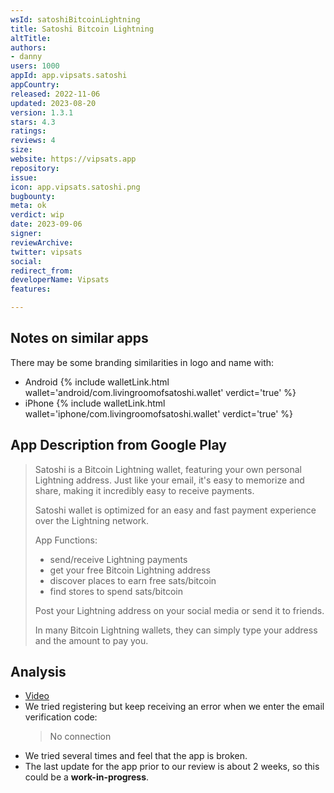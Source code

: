 ```yaml
---
wsId: satoshiBitcoinLightning
title: Satoshi Bitcoin Lightning
altTitle: 
authors:
- danny
users: 1000
appId: app.vipsats.satoshi
appCountry: 
released: 2022-11-06
updated: 2023-08-20
version: 1.3.1
stars: 4.3
ratings: 
reviews: 4
size: 
website: https://vipsats.app
repository: 
issue: 
icon: app.vipsats.satoshi.png
bugbounty: 
meta: ok
verdict: wip
date: 2023-09-06
signer: 
reviewArchive: 
twitter: vipsats
social: 
redirect_from: 
developerName: Vipsats
features: 

---
```


## Notes on similar apps 

There may be some branding similarities in logo and name with:
- Android {% include walletLink.html wallet='android/com.livingroomofsatoshi.wallet' verdict='true' %}
- iPhone {% include walletLink.html wallet='iphone/com.livingroomofsatoshi.wallet' verdict='true' %}

## App Description from Google Play

> Satoshi is a Bitcoin Lightning wallet, featuring your own personal Lightning address. Just like your email, it's easy to memorize and share, making it incredibly easy to receive payments.
>
> Satoshi wallet is optimized for an easy and fast payment experience over the Lightning network.
> 
> App Functions:
> - send/receive Lightning payments
> - get your free Bitcoin Lightning address
> - discover places to earn free sats/bitcoin
> - find stores to spend sats/bitcoin
>
> Post your Lightning address on your social media or send it to friends.
>
> In many Bitcoin Lightning wallets, they can simply type your address and the amount to pay you.

## Analysis

- [Video](https://twitter.com/BitcoinWalletz/status/1699384596528570487)
- We tried registering but keep receiving an error when we enter the email verification code:
  > No connection
- We tried several times and feel that the app is broken.
- The last update for the app prior to our review is about 2 weeks, so this could be a **work-in-progress**. 